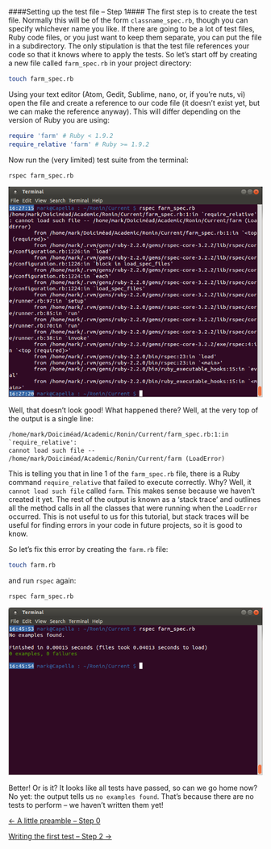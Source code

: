 ####Setting up the test file – Step 1####
The first step is to create the test file. Normally this will be of the form `classname_spec.rb`, though you can specify whichever name you like. If there are going to be a lot of test files, Ruby code files, or you just want to keep them separate, you can put the file in a subdirectory. The only stipulation is that the test file references your code so that it knows where to apply the tests. So let’s start off by creating a new file called `farm_spec.rb` in your project directory:

```bash
touch farm_spec.rb
```

Using your text editor (Atom, Gedit, Sublime, nano, or, if you’re nuts, vi) open the file and create a reference to our code file (it doesn’t exist yet, but we can make the reference anyway). This will differ depending on the version of Ruby you are using:

```ruby
require 'farm' # Ruby < 1.9.2
require_relative 'farm' # Ruby >= 1.9.2
```

Now run the (very limited) test suite from the terminal:

```bash
rspec farm_spec.rb
```

![Eep! Look at all those errors!](./screenies/require-relative.png "Eep! Look at all those errors!")

Well, that doesn’t look good! What happened there? Well, at the very top of the output is a single line:

```
/home/mark/Doiciméad/Academic/Ronin/Current/farm_spec.rb:1:in `require_relative':
cannot load such file -- /home/mark/Doiciméad/Academic/Ronin/Current/farm (LoadError)
```

This is telling you that in line 1 of the `farm_spec.rb` file, there is a Ruby command `require_relative` that failed to execute correctly. Why? Well, it `cannot load such file` called `farm`. This makes sense because we haven’t created it yet. The rest of the output is known as a ‘stack trace’ and outlines all the method calls in all the classes that were running when the `LoadError` occurred. This is not useful to us for this tutorial, but stack traces will be useful for finding errors in your code in future projects, so it is good to know.

So let’s fix this error by creating the `farm.rb` file:

```bash
touch farm.rb
```

and run `rspec` again:

```bash
rspec farm_spec.rb
```

![Well that looks good, doesn’t it?](./screenies/no-examples.png "Well that looks good, doesn’t it?")

Better! Or is it? It looks like all tests have passed, so can we go home now? No yet: the output tells us `no examples found`. That’s because there are no tests to perform – we haven’t written them yet!

[← A little preamble – Step 0](./writing_tests_preamble.md)

[Writing the first test – Step 2 →](./writing_tests_step2.md)
